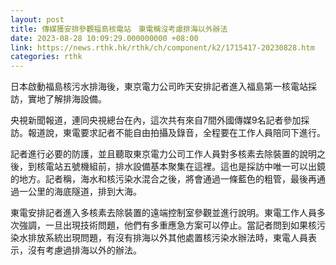```yaml
---
layout: post
title: 傳媒獲安排參觀福島核電站　東電稱沒考慮排海以外辦法
date: 2023-08-28 10:09:29.000000000 +08:00
link: https://news.rthk.hk/rthk/ch/component/k2/1715417-20230828.htm
categories: rthk
---
```


日本啟動福島核污水排海後，東京電力公司昨天安排記者進入福島第一核電站採訪，實地了解排海設備。

央視新聞報道，連同央視總台在內，這次共有來自7間外國傳媒9名記者參加採訪。報道說，東電要求記者不能自由拍攝及錄音，全程要在工作人員陪同下進行。

記者進行必要的防護，並且聽取東京電力公司工作人員對多核素去除裝置的說明之後，到核電站五號機組前，排水設備基本聚集在這裡。這也是採訪中唯一可以出鏡的地方。記者稱，海水和核污染水混合之後，將會通過一條藍色的粗管，最後再通過一公里的海底隧道，排到大海。

東電安排記者進入多核素去除裝置的遠端控制室參觀並進行說明。東電工作人員多次強調，一旦出現技術問題，他們有多重應急方案可以停止。當記者問到如果核污染水排放系統出現問題，有沒有排海以外其他處置核污染水辦法時，東電人員表示，沒有考慮過排海以外的辦法。
